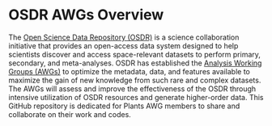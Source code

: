 # OSDR AWGs Overview

The [Open Science Data Repository (OSDR)](https://osdr.nasa.gov/bio/) is a science collaboration initiative that provides an open-access data system designed to help scientists discover and access space-relevant datasets to perform primary, secondary, and meta-analyses. OSDR has established the [Analysis Working Groups (AWGs)](https://osdr.nasa.gov/bio/awg/about.html) to optimize the metadata, data, and features available to maximize the gain of new knowledge from such rare and complex datasets. The AWGs will assess and improve the effectiveness of the OSDR through intensive utilization of OSDR resources and generate higher-order data. This GitHub repository is dedicated for Plants AWG members to share and collaborate on their work and codes.
